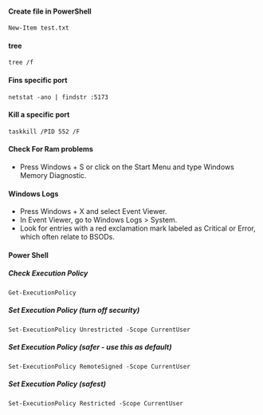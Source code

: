 #### Create file in PowerShell

```
New-Item test.txt
```

#### tree

```
tree /f
```

#### Fins specific port

```netstat -ano | findstr :5173```

#### Kill a specific port

```taskkill /PID 552 /F```

#### Check For Ram problems

- Press Windows + S or click on the Start Menu and type Windows Memory Diagnostic.

#### Windows Logs

- Press Windows + X and select Event Viewer.
- In Event Viewer, go to Windows Logs > System.
- Look for entries with a red exclamation mark labeled as Critical or Error, which often relate to BSODs.

#### Power Shell

##### Check Execution Policy

```
Get-ExecutionPolicy
```

##### Set Execution Policy (turn off security)

```
Set-ExecutionPolicy Unrestricted -Scope CurrentUser
```

##### Set Execution Policy (safer - use this as default)

```
Set-ExecutionPolicy RemoteSigned -Scope CurrentUser
```

##### Set Execution Policy (safest)

```
Set-ExecutionPolicy Restricted -Scope CurrentUser
```